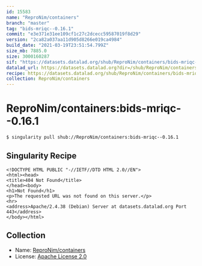 ```yaml
---
id: 15583
name: "ReproNim/containers"
branch: "master"
tag: "bids-mriqc--0.16.1"
commit: "e3e371e31ee109cf1c27c2dcecc59587019f8d29"
version: "2ca82a037aa11d905d8266e019ca4984"
build_date: "2021-03-19T23:51:54.799Z"
size_mb: 7885.0
size: 3000160287
sif: "https://datasets.datalad.org/shub/ReproNim/containers/bids-mriqc--0.16.1/2021-03-19-e3e371e3-2ca82a03/2ca82a037aa11d905d8266e019ca4984.sif"
datalad_url: https://datasets.datalad.org?dir=/shub/ReproNim/containers/bids-mriqc--0.16.1/2021-03-19-e3e371e3-2ca82a03/
recipe: https://datasets.datalad.org/shub/ReproNim/containers/bids-mriqc--0.16.1/2021-03-19-e3e371e3-2ca82a03/Singularity
collection: ReproNim/containers
---
```


# ReproNim/containers:bids-mriqc--0.16.1

```bash
$ singularity pull shub://ReproNim/containers:bids-mriqc--0.16.1
```

## Singularity Recipe

```singularity
<!DOCTYPE HTML PUBLIC "-//IETF//DTD HTML 2.0//EN">
<html><head>
<title>404 Not Found</title>
</head><body>
<h1>Not Found</h1>
<p>The requested URL was not found on this server.</p>
<hr>
<address>Apache/2.4.38 (Debian) Server at datasets.datalad.org Port 443</address>
</body></html>
```

## Collection

 - Name: [ReproNim/containers](https://github.com/ReproNim/containers)
 - License: [Apache License 2.0](https://api.github.com/licenses/apache-2.0)

